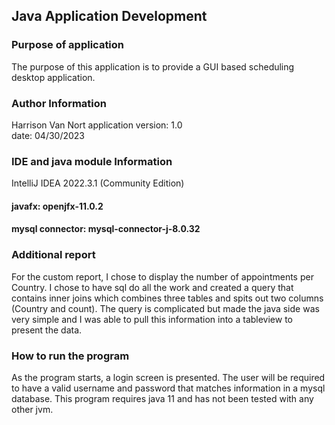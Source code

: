## Java Application Development

### Purpose of application
The purpose of this application is to provide a GUI based scheduling desktop application.

### Author Information
Harrison Van Nort
application version: 1.0  
date: 04/30/2023

### IDE and java module Information
IntelliJ IDEA 2022.3.1 (Community Edition)

#### javafx: openjfx-11.0.2
#### mysql connector: mysql-connector-j-8.0.32

### Additional report

For the custom report, I chose to display the number of appointments per Country. I chose to have sql do all the work and created a query that contains inner joins which combines three tables and spits out two columns (Country and count). 
The query is complicated but made the java side was very simple and I was able to pull this information into a tableview to present the data. 

### How to run the program

As the program starts, a login screen is presented. The user will
be required to have a valid username and password that matches 
information in a mysql database. This program requires java 11 and
has not been tested with any other jvm. 
